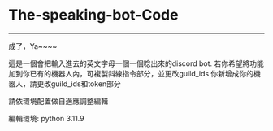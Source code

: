 # The-speaking-bot-Code
------
成了，Ya~~~~

這是一個會把輸入進去的英文字母一個一個唸出來的discord bot.
若你希望將功能加到你已有的機器人內，可複製斜線指令部分，並更改guild_ids
你新增成你的機器人，請更改guild_ids和token部分

請依環境配置做自適應調整編輯

編輯環境: python 3.11.9
